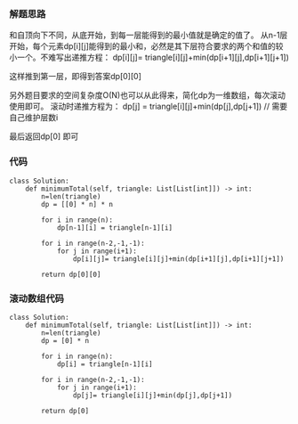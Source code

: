 ### 解题思路
和自顶向下不同，从底开始，到每一层能得到的最小值就是确定的值了。
从n-1层开始，每个元素dp[i][j]能得到的最小和，必然是其下层符合要求的两个和值的较小一个。不难写出递推方程：
 dp[i][j]= triangle[i][j]+min(dp[i+1][j],dp[i+1][j+1])

这样推到第一层，即得到答案dp[0][0]

另外题目要求的空间复杂度O(N)也可以从此得来，简化dp为一维数组，每次滚动使用即可。
滚动时递推方程为：
dp[j] = triangle[i][j]+min(dp[j],dp[j+1]) // 需要自己维护层数i

最后返回dp[0] 即可

### 代码

```python3
class Solution:
    def minimumTotal(self, triangle: List[List[int]]) -> int:
        n=len(triangle)
        dp = [[0] * n] * n

        for i in range(n):
            dp[n-1][i] = triangle[n-1][i]

        for i in range(n-2,-1,-1):
            for j in range(i+1):
                dp[i][j]= triangle[i][j]+min(dp[i+1][j],dp[i+1][j+1])

        return dp[0][0]
```

### 滚动数组代码
```python3
class Solution:
    def minimumTotal(self, triangle: List[List[int]]) -> int:
        n=len(triangle)
        dp = [0] * n

        for i in range(n):
            dp[i] = triangle[n-1][i]

        for i in range(n-2,-1,-1):
            for j in range(i+1):
                dp[j]= triangle[i][j]+min(dp[j],dp[j+1])

        return dp[0]	
```